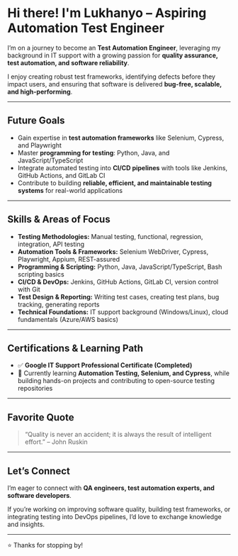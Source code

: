 # Hi there! I'm Lukhanyo – Aspiring Automation Test Engineer  

I’m on a journey to become an **Test Automation Engineer**, leveraging my background in IT support with a growing passion for **quality assurance, test automation, and software reliability**.  

I enjoy creating robust test frameworks, identifying defects before they impact users, and ensuring that software is delivered **bug-free, scalable, and high-performing**.  

---

## Future Goals  
- Gain expertise in **test automation frameworks** like Selenium, Cypress, and Playwright  
- Master **programming for testing**: Python, Java, and JavaScript/TypeScript  
- Integrate automated testing into **CI/CD pipelines** with tools like Jenkins, GitHub Actions, and GitLab CI  
- Contribute to building **reliable, efficient, and maintainable testing systems** for real-world applications  

---

## Skills & Areas of Focus  
- **Testing Methodologies:** Manual testing, functional, regression, integration, API testing  
- **Automation Tools & Frameworks:** Selenium WebDriver, Cypress, Playwright, Appium, REST-assured  
- **Programming & Scripting:** Python, Java, JavaScript/TypeScript, Bash scripting basics  
- **CI/CD & DevOps:** Jenkins, GitHub Actions, GitLab CI, version control with Git  
- **Test Design & Reporting:** Writing test cases, creating test plans, bug tracking, generating reports  
- **Technical Foundations:** IT support background (Windows/Linux), cloud fundamentals (Azure/AWS basics)  

---

## Certifications & Learning Path  
- ✅ **Google IT Support Professional Certificate (Completed)**  
- 📌 Currently learning **Automation Testing, Selenium, and Cypress**, while building hands-on projects and contributing to open-source testing repositories  

---

## Favorite Quote  
> “Quality is never an accident; it is always the result of intelligent effort.” – John Ruskin  

---

## Let’s Connect  
I’m eager to connect with **QA engineers, test automation experts, and software developers**.  

If you’re working on improving software quality, building test frameworks, or integrating testing into DevOps pipelines, I’d love to exchange knowledge and insights.  

---

⭐️ Thanks for stopping by!
